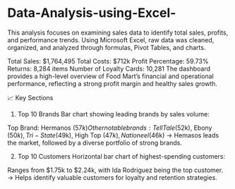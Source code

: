# Data-Analysis-using-Excel-
This analysis focuses on examining sales data to identify total sales, profits, and performance trends. Using Microsoft Excel, raw data was cleaned, organized, and analyzed through formulas, Pivot Tables, and charts.

Total Sales: $1,764,495
Total Costs: $712k
Profit Percentage: 59.73%
Returns: 8,284 items
Number of Loyalty Cards: 10,281
The dashboard provides a high-level overview of Food Mart’s financial and operational performance, reflecting a strong profit margin and healthy sales growth.

📈 Key Sections
1. Top 10 Brands
Bar chart showing leading brands by sales volume:

Top Brand: Hermanos ($57k)
Other notable brands: Tell Tale ($52k), Ebony ($50k), Tri-State ($49k), High Top ($47k), Nationeel ($46k)
→ Hemasos leads the market, followed by a diverse portfolio of strong brands.

2. Top 10 Customers
Horizontal bar chart of highest-spending customers:

Ranges from $1.75k to $2.24k, with Ida Rodriguez being the top customer.
→ Helps identify valuable customers for loyalty and retention strategies.


